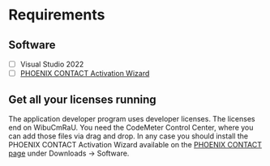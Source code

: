 # Requirements
## Software
- [ ] Visual Studio 2022
- [ ] [PHOENIX CONTACT Activation Wizard](https://www.phoenixcontact.com/de-de/produkte/programmier-software-plcnext-engineer-1046008)

## Get all your licenses running
The application developer program uses developer licenses. The licenses end on WibuCmRaU. You need the CodeMeter Control Center, where you can add those files via drag and drop. In any case you should install the PHOENIX CONTACT Activation Wizard available on the [PHOENIX CONTACT page](https://www.phoenixcontact.com/de-de/produkte/programmier-software-plcnext-engineer-1046008) under Downloads -> Software.
